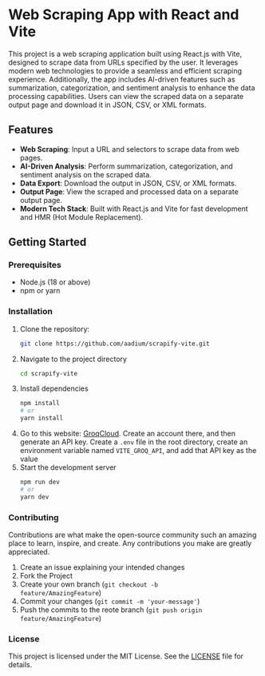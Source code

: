 # Web Scraping App with React and Vite

This project is a web scraping application built using React.js with Vite, designed to scrape data from URLs specified by the user. It leverages modern web technologies to provide a seamless and efficient scraping experience. Additionally, the app includes AI-driven features such as summarization, categorization, and sentiment analysis to enhance the data processing capabilities. Users can view the scraped data on a separate output page and download it in JSON, CSV, or XML formats.

## Features

- **Web Scraping**: Input a URL and selectors to scrape data from web pages.
- **AI-Driven Analysis**: Perform summarization, categorization, and sentiment analysis on the scraped data.
- **Data Export**: Download the output in JSON, CSV, or XML formats.
- **Output Page**: View the scraped and processed data on a separate output page.
- **Modern Tech Stack**: Built with React.js and Vite for fast development and HMR (Hot Module Replacement).

## Getting Started

### Prerequisites

- Node.js (18 or above)
- npm or yarn

### Installation

1. Clone the repository:
    ```bash
    git clone https://github.com/aadium/scrapify-vite.git
    ```
2. Navigate to the project directory
    ```bash
    cd scrapify-vite
    ```
3. Install dependencies
    ```bash
    npm install
    # or
    yarn install
    ```
4. Go to this website: [GroqCloud](https://console.groq.com/playground). Create an account there, and then generate an API key. Create a <code>.env</code> file in the root directory, create an environment variable named <code>VITE_GROQ_API</code>, and add that API key as the value
5. Start the development server
    ```bash
    npm run dev
    # or
    yarn dev
    ```

### Contributing
Contributions are what make the open-source community such an amazing place to learn, inspire, and create. Any contributions you make are greatly appreciated.
1. Create an issue explaining your intended changes
2. Fork the Project
3. Create your own branch (<code>git checkout -b feature/AmazingFeature</code>)
4. Commit your changes (<code>git commit -m 'your-message'</code>)
5. Push the commits to the reote branch (<code>git push origin feature/AmazingFeature</code>)

### License
This project is licensed under the MIT License. See the [LICENSE](LICENSE) file for details.